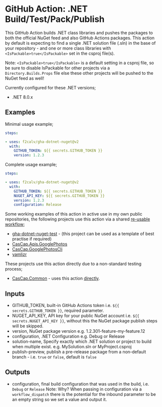 # GitHub Action: .NET Build/Test/Pack/Publish

This GitHub Action builds .NET class libraries and pushes the packages to both the official NuGet feed and also GitHub Actions packages. This action by default is expecting to find a single .NET solution file (.sln) in the base of your repository - and one or more class libraries with `<IsPackable>true</IsPackable>` set in the csproj file(s).

Note: `<IsPackable>true</IsPackable>` is a default setting in a csproj file, so be sure to disable IsPackable for other projects via a `Directory.Builds.Props` file else these other projects will be pushed to the NuGet feed as well!

Currently configured for these .NET versions;

- .NET 8.0.x

## Examples

Minimal usage example;

```yaml
steps:

- uses: f2calv/gha-dotnet-nuget@v2
  with:
    GITHUB_TOKEN: ${{ secrets.GITHUB_TOKEN }}
    version: 1.2.3
```

Complete usage example;

```yaml
steps:

- uses: f2calv/gha-dotnet-nuget@v2
  with:
    GITHUB_TOKEN: ${{ secrets.GITHUB_TOKEN }}
    NUGET_API_KEY: ${{ secrets.GITHUB_TOKEN }}
    version: 1.2.3
    configuration: Release
```

Some working examples of this action in active use in my own public repositories, the following projects use this action via a shared [re-usable workflow](https://github.com/f2calv/gha-workflows/blob/main/.github/workflows/dotnet-publish-nuget.yml);

- [gha-dotnet-nuget-test](https://github.com/f2calv/gha-dotnet-nuget-test) - (this project can be used as a template of best practise if required)
- [CasCap.Apis.GooglePhotos](https://github.com/f2calv/CasCap.Apis.GooglePhotos)
- [CasCap.GooglePhotosCli](https://github.com/f2calv/CasCap.Apis.GooglePhotos)
- [yamlizr](https://github.com/f2calv/yamlizr)

These projects use this action directly due to a non-standard testing process;

- [CasCap.Common](https://github.com/f2calv/gha-dotnet-nuget-test) - uses this action [directly](https://github.com/f2calv/CasCap.Common/blob/main/.github/workflows/ci.yml).

## Inputs

- GITHUB_TOKEN, built-in GitHub Actions token i.e. `${{ secrets.GITHUB_TOKEN }}`, required parameter.
- NUGET_API_KEY, API key for your public NuGet account i.e. `${{ secrets.NUGET_API_KEY }}`, without this the NuGet package publish steps will be skipped.
- version, NuGet package version e.g. 1.2.301-feature-my-feature.12
- configuration, .NET Configuration e.g. Debug or Release
- solution-name, Specify exactly which .NET solution or project to build when multiple exist. e.g. MySolution.sln or MyProject.csproj
- publish-preview, publish a pre-release package from a non-default branch - i.e. `true` or `false`, default is `false`

## Outputs

- configuration, final build configuration that was used in the build, i.e. `Debug` or `Release`
  Note: Why? When passing in configuration via a `workflow_dispatch` there is the potential for the inbound parameter to be an empty string so we set a value and output it.
